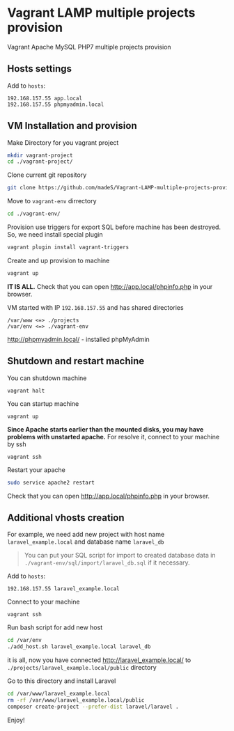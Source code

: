 # Vagrant LAMP multiple projects provision
Vagrant Apache MySQL PHP7 multiple projects provision

## Hosts settings
Add to `hosts`:
```
192.168.157.55 app.local
192.168.157.55 phpmyadmin.local
```

## VM Installation and provision

Make Directory for you vagrant project
```bash
mkdir vagrant-project
cd ./vagrant-project/
```

Clone current git repository
```bash
git clone https://github.com/madeS/Vagrant-LAMP-multiple-projects-provision.git .
```

Move to `vagrant-env` dirrectory
```bash
cd ./vagrant-env/
```
Provision use triggers for export SQL before machine has been destroyed. So, we need install special plugin
```bash
vagrant plugin install vagrant-triggers
```
Create and up provision to machine
```bash
vagrant up
```

**IT IS ALL.**
Check that you can open http://app.local/phpinfo.php in your browser.


VM started with IP `192.168.157.55` and has shared directories
```
/var/www <=> ./projects
/var/env <=> ./vagrant-env
```
http://phpmyadmin.local/ - installed phpMyAdmin

## Shutdown and restart machine
You can shutdown machine
```
vagrant halt
```
You can startup machine
```
vagrant up
```
**Since Apache starts earlier than the mounted disks, you may have problems with unstarted apache.**
For resolve it, connect to your machine by ssh
```
vagrant ssh
```
Restart your apache
```bash
sudo service apache2 restart
```
Check that you can open http://app.local/phpinfo.php in your browser.

## Additional vhosts creation

For example, we need add new project with host name `laravel_example.local` and database name `laravel_db`

> You can put your SQL script for import to created database data  in `./vagrant-env/sql/import/laravel_db.sql` if it necessary.

Add to `hosts`:
```
192.168.157.55 laravel_example.local
```

Connect to your machine
```
vagrant ssh
```
Run bash script for add new host
```bash
cd /var/env
./add_host.sh laravel_example.local laravel_db
```

it is all, now you have connected  http://laravel_example.local/ to `./projects/laravel_example.local/public` directory

Go to this directory and install Laravel
```bash
cd /var/www/laravel_example.local
rm -rf /var/www/laravel_example.local/public
composer create-project --prefer-dist laravel/laravel .
```

Enjoy!
